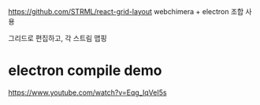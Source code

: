 https://github.com/STRML/react-grid-layout
webchimera + electron 조합 사용

그리드로 편집하고, 각 스트림 맵핑

# electron compile demo
https://www.youtube.com/watch?v=Eqg_IqVeI5s